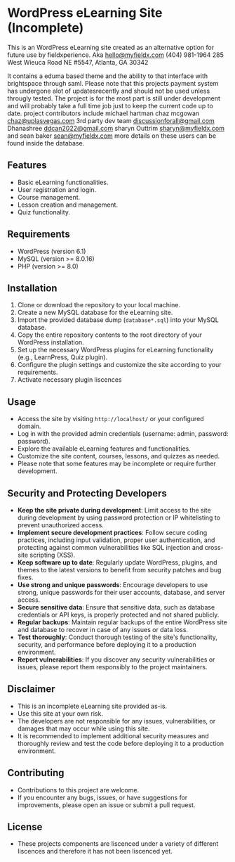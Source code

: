 # WordPress eLearning Site (Incomplete)

This is an  WordPress eLearning site created as an alternative option for future use by fieldxperience. Aka hello@myfieldx.com
(404) 981-1964
285 West Wieuca Road NE #5547​,
Atlanta, GA 30342​

It contains a eduma based theme  and the ability to that interface with brightspace through saml. Please note that this projects payment system has undergone alot of updatesrecently and should not be used unless througly tested. The project is for the most part  is still under development and will probably take a full time job just to keep the current code up
to date. project contributors include michael hartman chaz mcgowan chaz@uplasvegas.com 3rd party dev team discussionforall@gmail.com Dhanashree ddcan2022@gmail.com sharyn Outtrim sharyn@myfieldx.com  and sean baker sean@myfieldx.com more details on  these users can be found inside the database. 
 

## Features

- Basic eLearning functionalities.
- User registration and login.
- Course management.
- Lesson creation and management.
- Quiz functionality.

## Requirements

- WordPress (version 6.1)
- MySQL (version >= 8.0.16)
- PHP (version >= 8.0)

## Installation

1. Clone or download the repository to your local machine.
2. Create a new MySQL database for the eLearning site.
3. Import the provided database dump (`database*.sql`) into your MySQL database.
4. Copy the entire repository contents to the root directory of your WordPress installation.
5. Set up the necessary WordPress plugins for eLearning functionality (e.g., LearnPress, Quiz plugin).
6. Configure the plugin settings and customize the site according to your requirements.
7. Activate necessary plugin liscences  


## Usage

- Access the site by visiting `http://localhost/` or your configured domain.
- Log in with the provided admin credentials (username: admin, password: password).
- Explore the available eLearning features and functionalities.
- Customize the site content, courses, lessons, and quizzes as needed.
- Please note that some features may be incomplete or require further development.


## Security and Protecting Developers

- **Keep the site private during development**: Limit access to the site during development by using password protection or IP whitelisting to prevent unauthorized access.
- **Implement secure development practices**: Follow secure coding practices, including input validation, proper user authentication, and protecting against common vulnerabilities like SQL injection and cross-site scripting (XSS).
- **Keep software up to date**: Regularly update WordPress, plugins, and themes to the latest versions to benefit from security patches and bug fixes.
- **Use strong and unique passwords**: Encourage developers to use strong, unique passwords for their user accounts, database, and server access.
- **Secure sensitive data**: Ensure that sensitive data, such as database credentials or API keys, is properly protected and not shared publicly.
- **Regular backups**: Maintain regular backups of the entire WordPress site and database to recover in case of any issues or data loss.
- **Test thoroughly**: Conduct thorough testing of the site's functionality, security, and performance before deploying it to a production environment.
- **Report vulnerabilities**: If you discover any security vulnerabilities or issues, please report them responsibly to the project maintainers.

## Disclaimer

- This is an incomplete eLearning site provided as-is.
- Use this site at your own risk.
- The developers are not responsible for any issues, vulnerabilities, or damages that may occur while using this site.
- It is recommended to implement additional security measures and thoroughly review and test the code before deploying it to a production environment.

## Contributing

- Contributions to this project are welcome.
- If you encounter any bugs, issues, or have suggestions for improvements, please open an issue or submit a pull request.

## License

- These projects components are liscenced under a variety of different liscences and therefore it has not been liscenced yet. 
